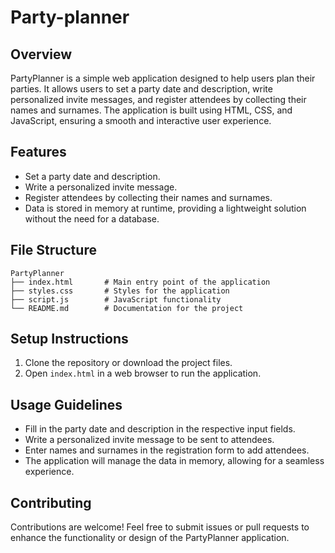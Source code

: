 # Party-planner

## Overview
PartyPlanner is a simple web application designed to help users plan their parties. It allows users to set a party date and description, write personalized invite messages, and register attendees by collecting their names and surnames. The application is built using HTML, CSS, and JavaScript, ensuring a smooth and interactive user experience.

## Features
- Set a party date and description.
- Write a personalized invite message.
- Register attendees by collecting their names and surnames.
- Data is stored in memory at runtime, providing a lightweight solution without the need for a database.

## File Structure
```
PartyPlanner
├── index.html       # Main entry point of the application
├── styles.css       # Styles for the application
├── script.js        # JavaScript functionality
└── README.md        # Documentation for the project
```

## Setup Instructions
1. Clone the repository or download the project files.
2. Open `index.html` in a web browser to run the application.

## Usage Guidelines
- Fill in the party date and description in the respective input fields.
- Write a personalized invite message to be sent to attendees.
- Enter names and surnames in the registration form to add attendees.
- The application will manage the data in memory, allowing for a seamless experience.

## Contributing
Contributions are welcome! Feel free to submit issues or pull requests to enhance the functionality or design of the PartyPlanner application.
